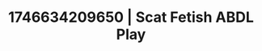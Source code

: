 ---
categories:
- Softcore narrative
- AI-generated
- Softcore surrealism
- Cosplay
- Roleplay fantasies
- Subtle dominance
- ASMR
- AI girlfriend fantasy
image: /assets/images/1746634209650.jpg
layout: post
seo:
  description: Featured content with sensual Scat Fetish, ABDL Play. HD images available.
  keywords: Scat Fetish, ABDL Play
  og_image: /assets/images/1746634209650.jpg
  schema_type: VisualArtwork
tags:
- ABDL Play
- '#1746634209650'
- Scat Fetish
title: 1746634209650 | Scat Fetish ABDL Play
---